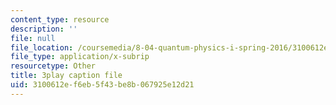 ```yaml
---
content_type: resource
description: ''
file: null
file_location: /coursemedia/8-04-quantum-physics-i-spring-2016/3100612ef6eb5f43be8b067925e12d21_x_ngaeI00qU.vtt
file_type: application/x-subrip
resourcetype: Other
title: 3play caption file
uid: 3100612e-f6eb-5f43-be8b-067925e12d21
---
```

